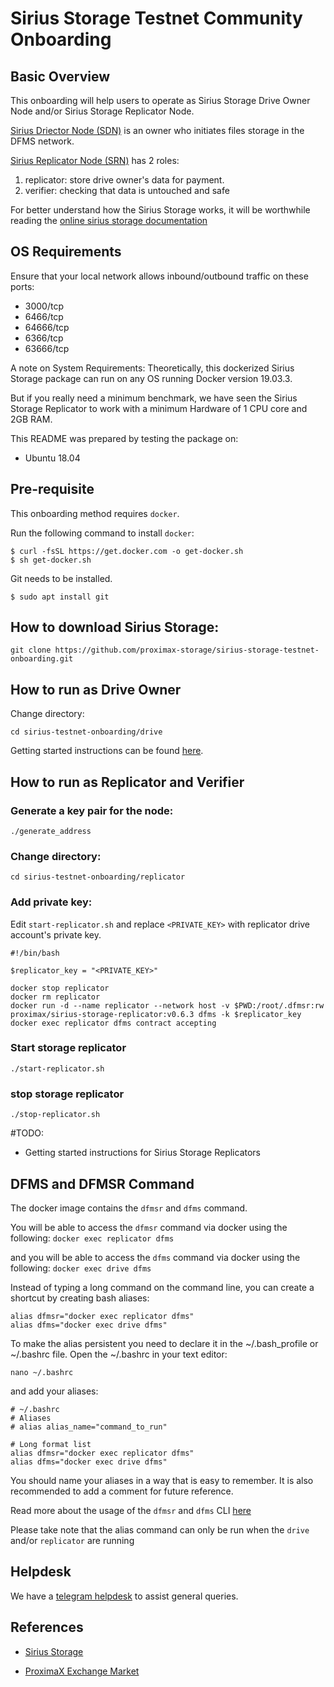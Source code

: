 # Sirius Storage Testnet Community Onboarding

## Basic Overview
This onboarding will help users to operate as Sirius Storage Drive Owner Node and/or Sirius Storage Replicator Node.

[Sirius Driector Node (SDN)](https://storagedocs.xpxsirius.io/docs/roles/owner/) is an owner who initiates files storage in the DFMS network.  

[Sirius Replicator Node (SRN)](https://storagedocs.xpxsirius.io/docs/roles/replicator/)  has 2 roles:

1) replicator: store drive owner's data for payment.
2) verifier: checking that data is untouched and safe

For better understand how the Sirius Storage works, it will be worthwhile reading the [online sirius storage documentation](https://storagedocs.xpxsirius.io/) 


## OS Requirements
Ensure that your local network allows inbound/outbound traffic on these ports:
- 3000/tcp
- 6466/tcp
- 64666/tcp
- 6366/tcp
- 63666/tcp

A note on System Requirements:
Theoretically, this dockerized Sirius Storage package can run on any OS running Docker version 19.03.3.

But if you really need a minimum benchmark, we have seen the Sirius Storage Replicator to work with a minimum Hardware of 1 CPU core and 2GB RAM.

This README was prepared by testing the package on:
- Ubuntu 18.04


## Pre-requisite
This onboarding method requires `docker`.  

Run the following command to install `docker`:
```
$ curl -fsSL https://get.docker.com -o get-docker.sh
$ sh get-docker.sh
```

Git needs to be installed.
```
$ sudo apt install git
```


## How to download Sirius Storage:

```
git clone https://github.com/proximax-storage/sirius-storage-testnet-onboarding.git
```

## How to run as Drive Owner 

Change directory:
```
cd sirius-testnet-onboarding/drive
```

Getting started instructions can be found [here](./drive/README.md).

## How to run as Replicator and Verifier

### Generate a key pair for the node:
```
./generate_address
```

### Change directory:
```
cd sirius-testnet-onboarding/replicator
```

### Add private key:

Edit `start-replicator.sh` and replace `<PRIVATE_KEY>` with replicator drive account's private key.

```
#!/bin/bash

$replicator_key = "<PRIVATE_KEY>"

docker stop replicator
docker rm replicator
docker run -d --name replicator --network host -v $PWD:/root/.dfmsr:rw proximax/sirius-storage-replicator:v0.6.3 dfms -k $replicator_key
docker exec replicator dfms contract accepting
```

### Start storage replicator
```
./start-replicator.sh
```

### stop storage replicator
```
./stop-replicator.sh
```

#TODO: 
- Getting started instructions for Sirius Storage Replicators

## DFMS and DFMSR Command
The docker image contains the `dfmsr` and `dfms` command. 

You will be able to access the `dfmsr` command via docker using the following:
`docker exec replicator dfms` 

and you will be able to access the `dfms` command via docker using the following:
`docker exec drive dfms` 

Instead of typing a long command on the command line, you can create a shortcut by creating bash aliases:
```
alias dfmsr="docker exec replicator dfms"
alias dfms="docker exec drive dfms"
```

To make the alias persistent you need to declare it in the ~/.bash_profile or ~/.bashrc file. Open the ~/.bashrc in your text editor:
```
nano ~/.bashrc
```
and add your aliases:

```
# ~/.bashrc
# Aliases
# alias alias_name="command_to_run"

# Long format list
alias dfmsr="docker exec replicator dfms"
alias dfms="docker exec drive dfms"
```

You should name your aliases in a way that is easy to remember. It is also recommended to add a comment for future reference.

Read more about the usage of the `dfmsr` and `dfms` CLI [here](https://storagedocs.xpxsirius.io/)

Please take note that the alias command can only be run when the `drive` and/or `replicator` are running

## Helpdesk
We have a [telegram helpdesk](https://t.me/proximaxhelpdesk) to assist general queries.


## References
- [Sirius Storage](https://storagedocs.xpxsirius.io/)

- [ProximaX Exchange Market](https://storagedocs.xpxsirius.io/docs/built_in_features/exchange/)
